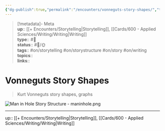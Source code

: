```yaml
---
{"dg-publish":true,"permalink":"/encounters/vonneguts-story-shapes/","title":"Vonneguts Story Shapes","tags":["📝","📝/🌞","on/story","on/storystructure","on/storytelling","on/writing"]}
---
```



> [!metadata]- Meta  
> **up**:: [[+ Encounters/Storytelling\|Storytelling]], [[Cards/600 - Applied Sciences/Writing/Writing\|Writing]]  
> **type**:: #📝  
> **status**:: #📝/🌞  
> **tags**:: #on/storytelling #on/storystructure #on/story #on/writing  
> **topics**::  
> **links**::

# Vonneguts Story Shapes

> Kurt Vonneguts story shapes, graphs

![Man in Hole Story Structure - maninhole.png](/img/user/Extras/Attachments/Man%20in%20Hole%20Story%20Structure%20-%20maninhole.png)

---
up:: [[+ Encounters/Storytelling\|Storytelling]], [[Cards/600 - Applied Sciences/Writing/Writing\|Writing]]

